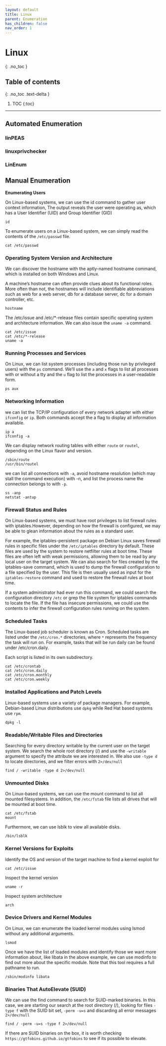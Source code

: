 ```yaml
---
layout: default
title: Linux
parent: Enumeration
has_children: false
nav_order: 1
---
```


# Linux
{: .no_toc }

## Table of contents
{: .no_toc .text-delta }

1. TOC
{:toc}

---

## Automated Enumeration

### linPEAS

### linuxprivchecker

### LinEnum

## Manual Enumeration

**Enumerating Users**

On Linux-based systems, we can use the id command to gather user context information, The output reveals the user were operating as, which has a User Identifier (UID) and Group Identifier (GID)

```
id
```

To enumerate users on a Linux-based system, we can simply read the contents of the `/etc/passwd` file.


```
cat /etc/passwd
```

### Operating System Version and Architecture

We can discover the hostname with the aptly-named hostname command, which is installed on both Windows and Linux.

A machine’s hostname can often provide clues about its functional roles. More often than not, the hostnames will include identifiable abbreviations such as web for a web server, db for a database server, dc for a domain controller, etc.

```
hostname
```

The /etc/issue and /etc/*-release files contain specific operating system and architecture information. We can also issue the `uname -a` command.

```
cat /etc/issue
cat /etc/*-release
uname -a
```

### Running Processes and Services

On Linux, we can list system processes (including those run by privileged users) with the `ps` command. We’ll use the `a` and `x` flags to list all processes with or without a tty and the `u` flag to list the processes in a user-readable form.

```
ps aux
```


### Networking Information

we can list the TCP/IP configuration of every network adapter with either `ifconfig` or `ip`. Both commands accept the a flag to display all information available.
 
```
ip a
ifconfig -a
``` 

We can display network routing tables with either `route` or `routel`, depending on the Linux flavor and version. 

```
/sbin/route
/usr/bin/routel
```

we can list all connections with `-a`, avoid hostname resolution (which may stall the command execution) with -n, and list the process name the connection belongs to with `-p`.

```
ss -anp
netstat -antup
```

### Firewall Status and Rules

On Linux-based systems, we must have root privileges to list firewall rules with iptables.However, depending on how the firewall is configured, we may be able to glean information about the rules as a standard user. 

For example, the iptables-persistent package on Debian Linux saves firewall rules in specific files under the `/etc/iptables` directory by default. These files are used by the system to restore netfilter rules at boot time. These files are often left with weak permissions, allowing them to be read by any local user on the target system. We can also search for files created by the iptables-save command, which is used to dump the firewall configuration to a file specified by the user. This file is then usually used as input for the `iptables-restore` command and used to restore the firewall rules at boot time. 

If a system administrator had ever run this command, we could search the configuration directory `/etc` or grep the file system for iptables commands to locate the file. If the file has insecure permissions, we could use the contents to infer the firewall configuration rules running on the system. 

### Scheduled Tasks

The Linux-based job scheduler is known as Cron. Scheduled tasks are listed under the `/etc/cron.*` directories, where `*` represents the frequency the task will run on. For example, tasks that will be run daily can be found under /etc/cron.daily. 

Each script is listed in its own subdirectory. 

```
cat /etc/crontab
cat /etc/cron.daily
cat /etc/cron.monthly
cat /etc/cron.weekly
```

### Installed Applications and Patch Levels

Linux-based systems use a variety of package managers. For example, Debian-based Linux distributions use `dpkg` while Red Hat based systems use `rpm`.

```
dpkg -l
```

### Readable/Writable Files and Directories
 
Searching for every directory writable by the current user on the target system. We search the whole root directory (/) and use the `-writable` argument to specify the attribute we are interested in. We also use `-type d` to locate directories, and we filter errors with `2>/dev/null`

```
find / -writable -type d 2>/dev/null
```

### Unmounted Disks

On Linux-based systems, we can use the mount command to list all mounted filesystems. In addition, the `/etc/fstab` file lists all drives that will be mounted at boot time.

```
cat /etc/fstab
mount
```

Furthermore, we can use lsblk to view all available disks.

```
/bin/lsblk
``` 

### Kernel Versions for Exploits

Identify the OS and version of the target machine to find a kernel exploit for
 
```
cat /etc/issue
```

Inspect the kernel version

```
uname -r 
```
 
Inspect system architecture

```
arch
```

### Device Drivers and Kernel Modules

On Linux, we can enumerate the loaded kernel modules using lsmod without any additional arguments. 

```
lsmod
```

Once we have the list of loaded modules and identify those we want more information about, like libata in the above example, we can use modinfo to find out more about the specific module. Note that this tool requires a full pathname to run.

```
/sbin/modinfo libata
``` 

### Binaries That AutoElevate (SUID)

We can use the find command to search for SUID-marked binaries. In this case, we are starting our search at the root directory (/), looking for files `-type f` with the SUID bit set, `-perm -u=s` and discarding all error messages `2>/dev/null`
 
```
find / -perm -u=s -type f 2>/dev/null
```

If there are SUID binaries on the box, it is worth checking `https://gtfobins.github.io/gtfobins`
to see if its possible to elevate.



